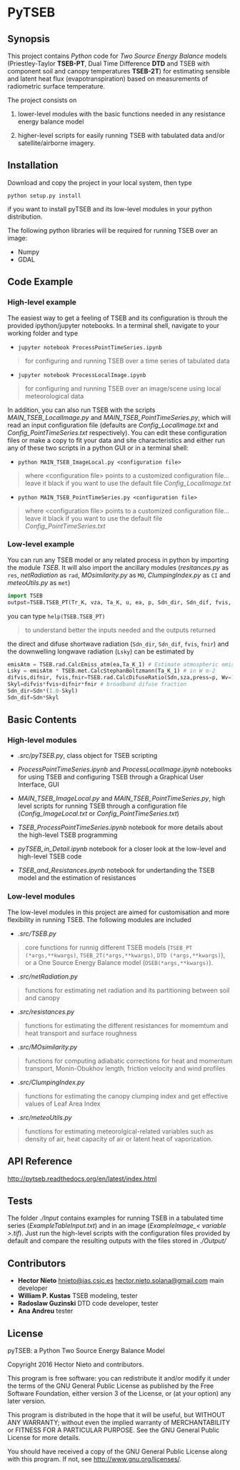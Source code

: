 # PyTSEB

## Synopsis

This project contains *Python* code for *Two Source Energy Balance* models (Priestley-Taylor **TSEB-PT**, 
Dual Time Difference **DTD** and TSEB with component soil and canopy temperatures **TSEB-2T**) 
for estimating sensible and latent heat flux (evapotranspiration) based on measurements of radiometric surface temperature. 

The project consists on 

1. lower-level modules with the basic functions needed in any resistance energy balance model 

2. higher-level scripts for easily running TSEB with tabulated data and/or satellite/airborne imagery.

## Installation

Download and copy the project in your local system, then type

`python setup.py install` 

if you want to install pyTSEB and its low-level modules in your python distribution. 

The following python libraries will be required for running TSEB over an image:

- Numpy
- GDAL

## Code Example
### High-level example

The easiest way to get a feeling of TSEB and its configuration is throuh the provided ipython/jupyter notebooks. 
In a terminal shell, navigate to your working folder and type

- `jupyter notebook ProcessPointTimeSeries.ipynb` 
>for configuring and running TSEB over a time series of tabulated data

- `jupyter notebook ProcessLocalImage.ipynb` 
>for configuring and running TSEB over an image/scene using local meteorological data

In addition, you can also run TSEB with the scripts *MAIN_TSEB_LocalImage.py* and *MAIN_TSEB_PointTimeSeries.py*, 
which will read an input configuration file (defaults are *Config_LocalImage.txt* and *Config_PointTimeSeries.txt* respectively). 
You can edit these configuration files or make a copy to fit your data and site characteristics and either run any of 
these two scripts in a python GUI or in a terminal shell:

- `python MAIN_TSEB_ImageLocal.py <configuration file>`
> where \<configuration file> points to a customized configuration file... leave it black if you want to use the default 
file *Config_LocalImage.txt*

- `python MAIN_TSEB_PointTimeSeries.py <configuration file>`
> where \<configuration file> points to a customized configuration file... leave it black if you want to use the default 
file *Config_PointTimeSeries.txt*

### Low-level example
You can run any TSEB model or any related process in python by importing the module *TSEB*. 
It will also import the ancillary modules (*resitances.py* as `res`, *netRadiation* as `rad`,
*MOsimilarity.py* as `MO`, *ClumpingIndex.py* as `CI` and *meteoUtils.py* as `met`)

```python
import TSEB 
output=TSEB.TSEB_PT(Tr_K, vza, Ta_K, u, ea, p, Sdn_dir, Sdn_dif, fvis, fnir, sza, Lsky, LAI, hc, emisVeg, emisGrd, spectraVeg, spectraGrd, z_0M, d_0, zu, zt)
```

you can type
`help(TSEB.TSEB_PT)`
> to understand better the inputs needed and the outputs returned

the direct and difuse shortwave radiation (`Sdn_dir`, `Sdn_dif`, `fvis`, `fnir`) and the downwelling longwave radiation (`Lsky`) can be estimated by

```python
emisAtm = TSEB.rad.CalcEmiss_atm(ea,Ta_K_1) # Estimate atmospheric emissivity from vapour pressure (mb) and air Temperature (K)
Lsky = emisAtm * TSEB.met.CalcStephanBoltzmann(Ta_K_1) # in W m-2
difvis,difnir, fvis,fnir=TSEB.rad.CalcDifuseRatio(Sdn,sza,press=p, Wv=1) # fraction of difuse and PAR/NIR radiation from shortwave irradiance (W m-2, solar zenith angle, atmospheric pressure and precipitable water vapour )
Skyl=difvis*fvis+difnir*fnir # broadband difuse fraction
Sdn_dir=Sdn*(1.0-Skyl)
Sdn_dif=Sdn*Skyl
```
   
## Basic Contents
### High-level modules
- *.src/pyTSEB.py*, class object for TSEB scripting

- *ProcessPointTimeSeries.ipynb* and *ProcessLocalImage.ipynb* notebooks for using TSEB and configuring 
TSEB through a Graphical User Interface, GUI

- *MAIN_TSEB_ImageLocal.py* and *MAIN_TSEB_PointTimeSeries.py*, high level scripts for running TSEB 
through a configuration file (*Config_ImageLocal.txt* or *Config_PointTimeSeries.txt*)

- *TSEB_ProcessPointTimeSeries.ipynb* notebook for more details about the high-level TSEB programming

- *pyTSEB_in_Detail.ipynb* notebook for a closer look at the low-level and high-level TSEB code

- *TSEB_and_Resistances.ipynb* notebook for undertanding the TSEB model and the estimation of resistances

### Low-level modules
The low-level modules in this project are aimed for customisation and more flexibility in running TSEB. 
The following modules are included

- *.src/TSEB.py*
> core functions for runnig different TSEB models (`TSEB_PT (*args,**kwargs)`, `TSEB_2T(*args,**kwargs)`, 
`DTD (*args,**kwargs)`), or a One Source Energy Balance model (`OSEB(*args,**kwargs)`). 

- *.src/netRadiation.py*
> functions for estimating net radiation and its partitioning between soil and canopy

- *.src/resistances.py*
> functions for estimating the different resistances for momemtum and heat transport and surface roughness

- *.src/MOsimilarity.py*
> functions for computing adiabatic corrections for heat and momentum transport, 
Monin-Obukhov length, friction velocity and wind profiles

- *.src/ClumpingIndex.py*
> functions for estimating the canopy clumping index and get effective values of Leaf Area Index

- *.src/meteoUtils.py*
> functions for estimating meteorolgical-related variables such as density of air, 
heat capacity of air or latent heat of vaporization.

## API Reference
http://pytseb.readthedocs.org/en/latest/index.html

## Tests
The folder *./Input* contains examples for running TSEB in a tabulated time series (*ExampleTableInput.txt*) 
and in an image (*ExampleImage_\< variable >.tif*). Just run the high-level scripts with the configuration files 
provided by default and compare the resulting outputs with the files stored in *./Output/*

## Contributors
- **Hector Nieto** <hnieto@ias.csic.es> <hector.nieto.solana@gmail.com> main developer
- **William P. Kustas** TSEB modeling, tester 
- **Radoslaw Guzinski** DTD code developer, tester
- **Ana Andreu** tester

## License
pyTSEB: a Python Two Source Energy Balance Model

Copyright 2016 Hector Nieto and contributors.
    
This program is free software: you can redistribute it and/or modify
it under the terms of the GNU General Public License as published by
the Free Software Foundation, either version 3 of the License, or
(at your option) any later version.

This program is distributed in the hope that it will be useful,
but WITHOUT ANY WARRANTY; without even the implied warranty of
MERCHANTABILITY or FITNESS FOR A PARTICULAR PURPOSE.  See the
GNU General Public License for more details.

You should have received a copy of the GNU General Public License
along with this program.  If not, see <http://www.gnu.org/licenses/>.
